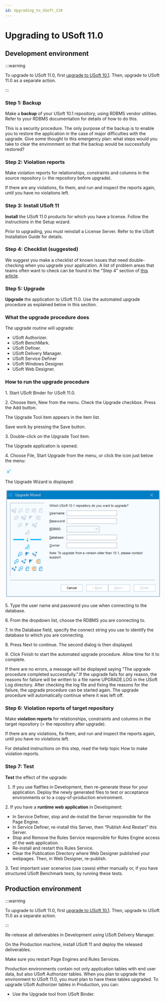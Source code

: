 ```yaml
---
id: Upgrading_to_USoft_110
---
```


# Upgrading to USoft 11.0

## Development environment


:::warning

To upgrade to USoft 11.0, first [upgrade to USoft 10.1](/docs/USoft_for_administrators/Upgrading_to_USoft_10/Upgrading_to_USoft_101.md). Then, upgrade to USoft 11.0 as a separate action.

:::

### Step 1: Backup

Make a **backup** of your USoft 10.1 repository, using RDBMS vendor utilities. Refer to your RDBMS documentation for details of how to do this.

This is a security procedure. The only purpose of the backup is to enable you to restore the application in the case of major difficulties with the upgrade. Give some thought to this emergency plan: what steps would you take to clear the environment so that the backup would be successfully restored?

### Step 2: Violation reports

Make violation reports for relationships, constraints and columns in the source repository (= the repository before upgrade).

If there are any violations, fix them, and run and inspect the reports again, until you have no violations left.

### Step 3: Install USoft 11

**Install** the USoft 11.0 products for which you have a license. Follow the instructions in the Setup wizard.

Prior to upgrading, you must reinstall a License Server. Refer to the USoft Installation Guide for details.

### Step 4: Checklist (suggested)

We suggest you make a checklist of known issues that need double-checking when you upgrade your application. A list of problem areas that teams often want to check can be found in the "Step 4” section of [this article](/docs/USoft_for_administrators/Upgrading_to_USoft_10/Upgrading_the_Development_environment_to_USoft_100.md).

### Step 5: Upgrade

**Upgrade** the application to USoft 11.0. Use the automated upgrade procedure as explained below in this section.

### What the upgrade procedure does

The upgrade routine will upgrade:

- USoft Authorizer.
- USoft BenchMark.
- USoft Definer.
- USoft Delivery Manager.
- USoft Service Definer
- USoft Windows Designer.
- USoft Web Designer.

### How to run the upgrade procedure

1. Start USoft Binder for USoft 11.0.

2. Choose Item, New from the menu. Check the Upgrade checkbox. Press the Add button.

The Upgrade Tool item appears in the item list.

Save work by pressing the Save button.

3. Double-click on the Upgrade Tool item.

The Upgrade application is opened.

4. Choose File, Start Upgrade from the menu, or click the icon just below the menu:

![](./assets/3d07f7a9-252d-4796-8b10-1540c2ed80eb.png)

The Upgrade Wizard is displayed:

![](./assets/35d57b8f-d2ad-4e8f-8a80-df457aeca498.png)

5. Type the user name and password you use when connecting to the database.

6. From the dropdown list, choose the RDBMS you are connecting to.

7. In the Database field, specify the connect string you use to identify the database to which you are connecting.

8. Press Next to continue. The second dialog is then displayed.

9. Click Finish to start the automated upgrade procedure. Allow time for it to complete.

If there are no errors, a message will be displayed saying "The upgrade procedure completed successfully.".If the upgrade fails for any reason, the reasons for failure will be written to a file name UPGRADE.LOG in the USoft Log directory. After checking the log file and fixing the reasons for the failure, the upgrade procedure can be started again. The upgrade procedure will automatically continue where it was left off.

### Step 6: Violation reports of target repository

Make **violation reports** for relationships, constraints and columns in the target repository (= the repository after upgrade).

If there are any violations, fix them, and run and inspect the reports again, until you have no violations left.

For detailed instructions on this step, read the help topic How to make violation reports.

### Step 7: Test

**Test** the effect of the upgrade:

1. If you use flatfiles in Development, then re-generate these for your application. Deploy the newly generated files to test or acceptance environments or to a copy-of-production environment.

2. If you have a **runtime web application** in Development:

- In Service Definer, stop and de-install the Server responsible for the Page Engine.
- In Service Definer, re-install this Server, then “Publish And Restart” this Server.
- Stop and Remove the Rules Service responsible for Rules Engine access of the web application.
- Re-install and restart this Rules Service.
- Clear the Publication Directory where Web Designer published your webpages. Then, in Web Designer, re-publish.

3. Test important user scenarios (use cases) either manually or, if you have structured USoft Benchmark tests, by running these tests.

## Production environment


:::warning

To upgrade to USoft 11.0, first [upgrade to USoft 10.1](/docs/USoft_for_administrators/Upgrading_to_USoft_10/Upgrading_to_USoft_101.md). Then, upgrade to USoft 11.0 as a separate action.

:::

Re-release all deliverables in Development using USoft Delivery Manager.

On the Production machine, install USoft 11 and deploy the released deliverables.

Make sure you restart Page Engines and Rules Services.

Production environments contain not only application tables with end user data, but also USoft Authorizer tables. When you plan to upgrade the environment to USoft 11.0, you must plan to have these tables upgraded. To upgrade USoft Authorizer tables in Production, you can:

- Use the Upgrade tool from USoft Binder.